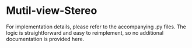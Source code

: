 # Mutil-view-Stereo

For implementation details, please refer to the accompanying .py files. The logic is straightforward and easy to reimplement, so no additional documentation is provided here.
